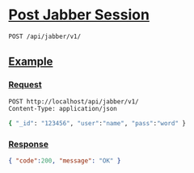 # [Post Jabber Session]()

<!--
@category Session
-->

```bash
POST /api/jabber/v1/
```

## [Example]()

### [Request]()

```bash
POST http://localhost/api/jabber/v1/
Content-Type: application/json

{ "_id": "123456", "user":"name", "pass":"word" }
```

### [Response]()

```json
{ "code":200, "message": "OK" }
```